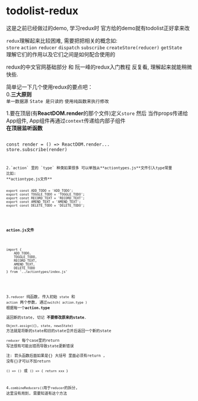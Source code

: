 # todolist-redux
这是之前已经做过的demo, 学习redux时 官方给的demo就有todolist正好拿来改  

`redux`理解起来比较困难, 需要把把相关的概念如:  
`store` `action` `reducer` `dispatch` `subscribe` `createStore(reducer)` `getState`  
理解它们的作用以及它们之间是如何配合使用的

redux的中文官网基础部分 和 阮一峰的redux入门教程 反复看, 理解起来就能稍微快些.

简单记一下几个使用redux的要点吧：  
0.**三大原则**  
`单一数据源` `State 是只读的` `使用纯函数来执行修改`

1.要在顶层(有**ReactDOM.render**的那个文件)定义`store` 然后 当作props传递给App组件, App组件再通过`context`传递给内部子组件  
**在顶层监听函数**  
<pre>
<code>
const render = () => ReactDOM.render...
store.subscribe(render)
<pre>
<code>

2.`action` 里的 `type` 种类如果很多 可以单独从**actiontypes.js**文件引入type常量
比如:
**actiontype.js文件**
<pre>
<code>
export const ADD_TODO = 'ADD_TODO';
export const TOGGLE_TODO = 'TOGGLE_TODO';
export const RECORD_TEXT = 'RECORD_TEXT';
export const AMEND_TEXT = 'AMEND_TEXT';
export const DELETE_TODO = 'DELETE_TODO';
</code>
</pre>

**action.js文件**
<pre>
<code>
import { 
	ADD_TODO,
	TOGGLE_TODO, 
	RECORD_TEXT,
	AMEND_TEXT,
	DELETE_TODO 
} from '../actiontypes/index.js'
</code>
</pre>

3.`reducer` 纯函数, 传入初始 `state` 和 `action` 两个参数, 通过`switch( action.type )` 根据每一个**action.type**  
返回新的state, 切记 **不要修改原来的state**.  
``Object.assign({}, state, newsState)`` 方法就是将新的state和旧的state合并后返回一个新的state  
`reducer` 每个case里的return 写法很有可能出错而导致state更新错误  
注: 箭头函数后面如果是{} 大括号 里面必须有return , 没有{}才可以不加return  
`() => ()` 或 `() => { return xxx }`

4.`combineReducers()`用于`reducer`的拆分, 这里没有用到, 需要知道有这个方法
